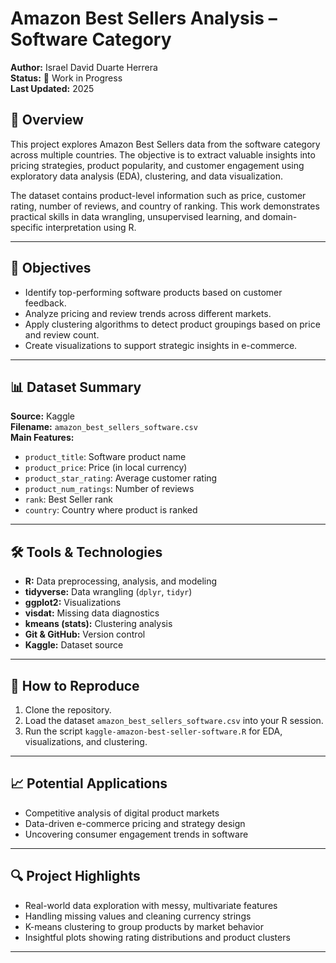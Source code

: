 # Amazon Best Sellers Analysis – Software Category  
**Author:** Israel David Duarte Herrera  
**Status:** 🚧 Work in Progress  
**Last Updated:** 2025  

## 📌 Overview  
This project explores Amazon Best Sellers data from the software category across multiple countries. The objective is to extract valuable insights into pricing strategies, product popularity, and customer engagement using exploratory data analysis (EDA), clustering, and data visualization.

The dataset contains product-level information such as price, customer rating, number of reviews, and country of ranking. This work demonstrates practical skills in data wrangling, unsupervised learning, and domain-specific interpretation using R.

---

## 🎯 Objectives  
- Identify top-performing software products based on customer feedback.  
- Analyze pricing and review trends across different markets.  
- Apply clustering algorithms to detect product groupings based on price and review count.  
- Create visualizations to support strategic insights in e-commerce.

---

## 📊 Dataset Summary  
**Source:** Kaggle  
**Filename:** `amazon_best_sellers_software.csv`  
**Main Features:**  
- `product_title`: Software product name  
- `product_price`: Price (in local currency)  
- `product_star_rating`: Average customer rating  
- `product_num_ratings`: Number of reviews  
- `rank`: Best Seller rank  
- `country`: Country where product is ranked

---

## 🛠️ Tools & Technologies  
- **R:** Data preprocessing, analysis, and modeling  
- **tidyverse:** Data wrangling (`dplyr`, `tidyr`)  
- **ggplot2:** Visualizations  
- **visdat:** Missing data diagnostics  
- **kmeans (stats):** Clustering analysis  
- **Git & GitHub:** Version control  
- **Kaggle:** Dataset source

---

## 🧪 How to Reproduce  
1. Clone the repository.  
2. Load the dataset `amazon_best_sellers_software.csv` into your R session.  
3. Run the script `kaggle-amazon-best-seller-software.R` for EDA, visualizations, and clustering.

---

## 📈 Potential Applications  
- Competitive analysis of digital product markets  
- Data-driven e-commerce pricing and strategy design  
- Uncovering consumer engagement trends in software

---

## 🔍 Project Highlights  
- Real-world data exploration with messy, multivariate features  
- Handling missing values and cleaning currency strings  
- K-means clustering to group products by market behavior  
- Insightful plots showing rating distributions and product clusters

---
